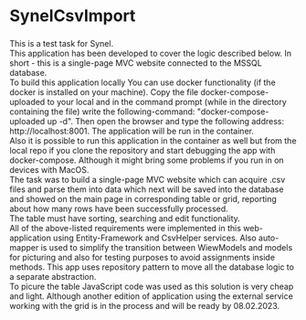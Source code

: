 # SynelCsvImport
###
This is a test task for Synel.<br>
This application has been developed to cover the logic described below. In short - this is a single-page MVC website connected to the MSSQL database. <br>
To build this application locally You can use docker functionality (if the docker is installed on your machine). Copy the file docker-compose-uploaded to your local and in the command prompt (while in the directory containing the file) write the following-command: "docker-compose-uploaded up -d". Then open the browser and type the following address: http://localhost:8001. The application will be run in the container. <br>
Also it is possible to run this application in the container as well but from the local repo if you clone the repository and start debugging the app with docker-compose. Although it might bring some problems if you run in on devices with MacOS. <br>
The task was to build a single-page MVC website which can acquire .csv files and parse them into data which next will be saved into the database and showed on the main page in corresponding table or grid, reporting about how many rows have been successfully processed. <br>
The table must have sorting, searching and edit functionality. <br>
All of the above-listed requirements were implemented in this web-application using Entity-Framework and CsvHelper services. Also auto-mapper is used to simplify the transition between WiewModels and models for picturing and also for testing purposes to avoid assignments inside methods. This app uses repository pattern to move all the database logic to a separate abstraction. <br>
To picure the table JavaScript code was used as this solution is very cheap and light. Although another edition of application using the external service working with the grid is in the process and will be ready by 08.02.2023. 
